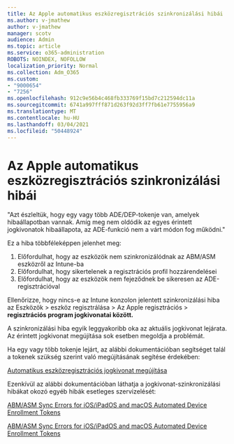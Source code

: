 ```yaml
---
title: Az Apple automatikus eszközregisztrációs szinkronizálási hibái
ms.author: v-jmathew
author: v-jmathew
manager: scotv
audience: Admin
ms.topic: article
ms.service: o365-administration
ROBOTS: NOINDEX, NOFOLLOW
localization_priority: Normal
ms.collection: Adm_O365
ms.custom:
- "9000654"
- "7256"
ms.openlocfilehash: 912c9e56b4c468fb333769f15bd7c212594dc11a
ms.sourcegitcommit: 6741a997fff871d263f92d3ff7fb61e7755956a9
ms.translationtype: MT
ms.contentlocale: hu-HU
ms.lasthandoff: 03/04/2021
ms.locfileid: "50448924"
---
```

# <a name="apple-automatic-device-enrollment-sync-errors"></a>Az Apple automatikus eszközregisztrációs szinkronizálási hibái

"Azt észleltük, hogy egy vagy több ADE/DEP-tokenje van, amelyek hibaállapotban vannak. Amíg meg nem oldódik az egyes érintett jogkivonatok hibaállapota, az ADE-funkció nem a várt módon fog működni."

Ez a hiba többféleképpen jelenhet meg:

1. Előfordulhat, hogy az eszközök nem szinkronizálódnak az ABM/ASM eszközről az Intune-ba
2. Előfordulhat, hogy sikertelenek a regisztrációs profil hozzárendelései
3. Előfordulhat, hogy az eszközök nem fejeződnek be sikeresen az ADE-regisztrációval

Ellenőrizze, hogy nincs-e az Intune konzolon jelentett szinkronizálási hiba az Eszközök > eszköz regisztrálása > Az Apple regisztrációs > **regisztrációs program jogkivonatai között.**

A szinkronizálási hiba egyik leggyakoribb oka az aktuális jogkivonat lejárata. Az érintett jogkivonat megújítása sok esetben megoldja a problémát.

Ha egy vagy több tokenje lejárt, az alábbi dokumentációban segítséget talál a tokenek szükség szerint való megújításának segítése érdekében:

[Automatikus eszközregisztrációs jogkivonat megújítása](https://docs.microsoft.com/mem/intune/enrollment/device-enrollment-program-enroll-ios#renew-an-automated-device-enrollment-token)

Ezenkívül az alábbi dokumentációban láthatja a jogkivonat-szinkronizálási hibákat okozó egyéb hibák esetleges szervizelését:

[ABM/ASM Sync Errors for iOS/iPadOS and macOS Automated Device Enrollment Tokens](https://docs.microsoft.com/mem/intune/enrollment/troubleshoot-ios-enrollment-errors#sync-token-errors-between-intune-and-ade-dep)







[ABM/ASM Sync Errors for iOS/iPadOS and macOS Automated Device Enrollment Tokens](https://docs.microsoft.com/mem/intune/enrollment/troubleshoot-ios-enrollment-errors#resolutions-when-syncing-tokens-between-intune-and-abmasm-for-automated-device-enrollment)
